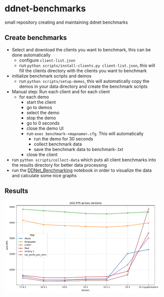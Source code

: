 # ddnet-benchmarks

small repository creating and maintaining ddnet benchmarks

## Create benchmarks

- Select and download the clients you want to benchmark, this can be done automatically
  - configure `client-list.json`
  - run `python scripts/install-clients.py client-list.json`, this will fill the clients directory with the clients you want to benchmark
- initialize benchmark scripts and demos
  - run `python scripts/setup-demos`, this will automatically copy the demos in your data directory and create the benchmark scripts
- Manual step: Run each client and for each client
  - for each demo
    - start the client
    - go to demos
    - select the demo
    - stop the demo
    - go to 0 seconds
    - close the demo UI
    - run `exec benchmark-<mapname>.cfg`. This will automatically
      - run the demo for 30 seconds
      - collect benchmark data
      - save the benchmark data to benchmark-<mapname>.txt
    - close the client
- run `python scripts/collect-data` which puts all client benchmarks into the results directory for better data processing
- run the [DDNet_Benchmarking](DDNet_Benchmarking.ipynb) notebook in order to visualize the data and calculate some nice graphs

## Results

![AverageFPS.PNG](AverageFPS.png)

